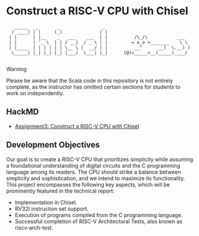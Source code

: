 # Construct a  RISC-V CPU with Chisel
```
   _____   _       _                _ 
  / ____| | |     (_)              | |
 | |      | |__    _   ___    ___  | |          /\_/\           ___
 | |      | '_ \  | | / __|  / _ \ | |         = o_o =_______    \ \ 
 | |____  | | | | | | \__ \ |  __/ | |          __^      __(  \.__) )
  \_____| |_| |_| |_| |___/  \___| |_|      (@)<_____>__(_____)____/
                                                                 
```
> [!WARNING]
> Please be aware that the Scala code in this repository is not entirely complete, as the instructor has omitted certain sections for students to work on independently.
## HackMD
- [Assignment3: Construct a RISC-V CPU with Chisel](https://hackmd.io/GjRf9hc2TO-kp-mcsJXISw)
## Development Objectives

Our goal is to create a RISC-V CPU that prioritizes simplicity while assuming a foundational understanding of digital circuits and the C programming language among its readers. The CPU should strike a balance between simplicity and sophistication, and we intend to maximize its functionality. This project encompasses the following key aspects, which will be prominently featured in the technical report:
* Implementation in Chisel.
* RV32I instruction set support.
* Execution of programs compiled from the C programming language.
* Successful completion of RISC-V Architectural Tests, also known as riscv-arch-test.

